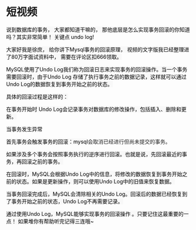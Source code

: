 # 短视频

<font style="color:rgb(0, 0, 0);background-color:rgb(248, 248, 248);"> 说到数据库的事务， 大家都知道干嘛的，  那他底层是怎么实现事务回滚的你知道吗？其实非常简单！  关键点  undo log! </font>

<font style="color:rgb(0, 0, 0);background-color:rgb(248, 248, 248);"></font>

<font style="color:rgb(0, 0, 0);background-color:rgb(248, 248, 248);">大家好我是徐庶， 给你讲下Mysql事务的回滚原理，  视频的文字版我已经整理进了80万字面试资料中， 需要在评论区扣666领取。</font>

<font style="color:rgb(0, 0, 0);background-color:rgb(248, 248, 248);"></font>

<font style="color:rgb(0, 0, 0);background-color:rgb(248, 248, 248);">MySQL使用了Undo Log我们称为回滚日志来实现事务的回滚操作。当一个事务需要回滚时，由于Undo Log 存储了执行事务之前的数据记录，这样就可以通过Undo Log的数据恢复到事务开始之前的状态。</font>

<font style="color:rgb(0, 0, 0);background-color:rgb(248, 248, 248);">具体的回滚过程是这样的：</font>

<font style="color:rgb(0, 0, 0);background-color:rgb(248, 248, 248);"></font>

<font style="color:rgb(0, 0, 0);background-color:rgb(248, 248, 248);">在事务开始时  Undo Log会记录事务对数据库的修改操作，包括插入、删除和更新。</font>

<font style="color:rgb(0, 0, 0);background-color:rgb(248, 248, 248);"></font>

<font style="color:rgb(0, 0, 0);background-color:rgb(248, 248, 248);">当事务发生异常</font>

<font style="color:rgb(0, 0, 0);background-color:rgb(248, 248, 248);">  首先事务会触发事务的回滚：mysql</font><font style="color:rgb(33, 33, 33);">会取消已经进行但尚未提交的事务。</font>

<font style="color:rgb(0, 0, 0);background-color:rgb(248, 248, 248);">如果涉及多个事务会按照事务执行的逆序进行回滚。也就是说，先回滚最近的事务，再回滚之前的事务。</font>

<font style="color:rgb(0, 0, 0);background-color:rgb(248, 248, 248);">在回滚时，MySQL会根据Undo Log中的信息，将修改的数据恢复到事务开始之前的状态。如果是更新操作，则可以使用Undo Log中的旧值来恢复数据。</font>

<font style="color:rgb(0, 0, 0);background-color:rgb(248, 248, 248);">当事务回滚完成后，MySQL会清除相关的Undo Log。回滚后的数据已经恢复到了事务开始之前的状态，Undo Log不再需要记录。</font>

<font style="color:rgb(0, 0, 0);background-color:rgb(248, 248, 248);"></font>

<font style="color:rgb(0, 0, 0);background-color:rgb(248, 248, 248);">通过使用Undo Log，MySQL能够实现事务的回滚操作 。只要记住这最重要的一点！     如果堆你有帮助听完记得三连哦~</font>

<font style="color:rgb(0, 0, 0);background-color:rgb(248, 248, 248);"></font>

<font style="color:rgb(0, 0, 0);background-color:rgb(248, 248, 248);"></font>
